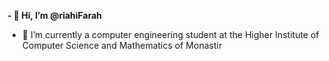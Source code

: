 **- 👋 Hi, I’m @riahiFarah**
- 🌱 I’m currently a computer engineering student at the Higher Institute of Computer Science and Mathematics of Monastir 

<!---
riahiFarah/riahiFarah is a ✨ special ✨ repository because its `README.md` (this file) appears on your GitHub profile.
You can click the Preview link to take a look at your changes.
--->
